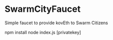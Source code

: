 # SwarmCityFaucet
Simple faucet to provide kovEth to Swarm Citizens

npm install 
node index.js [privatekey]
